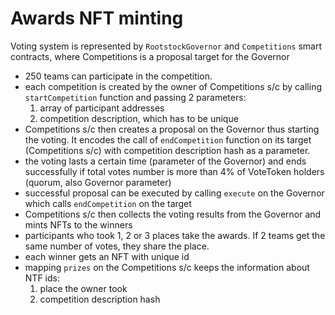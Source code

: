 # Awards NFT minting

Voting system is represented by `RootstockGovernor` and `Competitions` smart contracts, where Competitions is a proposal target for the Governor

- 250 teams can participate in the competition.
- each competition is created by the owner of Competitions s/c by calling `startCompetition` function and passing 2 parameters:
  1. array of participant addresses
  2. competition description, which has to be unique
- Competitions s/c then creates a proposal on the Governor thus starting the voting. It encodes the call of `endCompetition` function on its target (Competitions s/c) with competition description hash as a parameter.
- the voting lasts a certain time (parameter of the Governor) and ends successfully if total votes number is more than 4% of VoteToken holders (quorum, also Governor parameter)
- successful proposal can be executed by calling `execute` on the Governor which calls `endCompetition` on the target
- Competitions s/c then collects the voting results from the Governor and mints NFTs to the winners
- participants who took 1, 2 or 3 places take the awards. If 2 teams get the same number of votes, they share the place.
- each winner gets an NFT with unique id
- mapping `prizes` on the Competitions s/c keeps the information about NTF ids: 
  1. place the owner took
  2. competition description hash